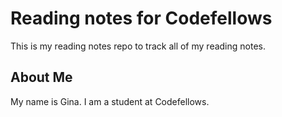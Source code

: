 # Reading notes for Codefellows

This is my reading notes repo to track all of my reading notes.

## About Me

My name is Gina. I am a student at Codefellows.
